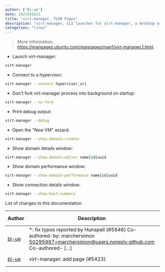 ```yaml
---
author: ['bl-ue']
date: 1621541621
title: "virt-manager, TLDR Pages"
description: "virt-manager, CLI launcher for virt-manager, a desktop user interface for managing KVM and Xen virtual machines and LXC containers."
categories: "linux"
---
```

> More information: <https://manpages.ubuntu.com/manpages/man1/virt-manager.1.html>.

- Launch virt-manager:

```bash
virt-manager
```

- Connect to a hypervisor:

```bash
virt-manager --connect hypervisor_uri
```

- Don't fork virt-manager process into background on startup:

```bash
virt-manager --no-fork
```

- Print debug output:

```bash
virt-manager --debug
```

- Open the "New VM" wizard:

```bash
virt-manager --show-domain-creator
```

- Show domain details window:

```bash
virt-manager --show-domain-editor name|id|uuid
```

- Show domain performance window:

```bash
virt-manager --show-domain-performance name|id|uuid
```

- Show connection details window:

```bash
virt-manager --show-host-summary
```
List of changes to this documentation


Author | Description | ISO 8601 Date | GitHub link
------|-----|-----|-----
[bl-ue](mailto:54780737+bl-ue@users.noreply.github.com) | *: fix typos reported by Hunspell (#5848) Co-authored-by: marchersimon <50295997+marchersimon@users.noreply.github.com> Co-authored- [...] | 2021-05-20T22:13:41 | [8ebd171d6f00](https://github.com/tldr-pages/tldr/commit/8ebd171d6f001698709fefc02b1fd5cc9f3a99c4)
[bl-ue](mailto:54780737+bl-ue@users.noreply.github.com) | virt-manager: add page (#5423) | 2021-03-12T16:23:02 | [a1aed23c7fba](https://github.com/tldr-pages/tldr/commit/a1aed23c7fba354efd77dc7ee0d0bb8b593a3929)

